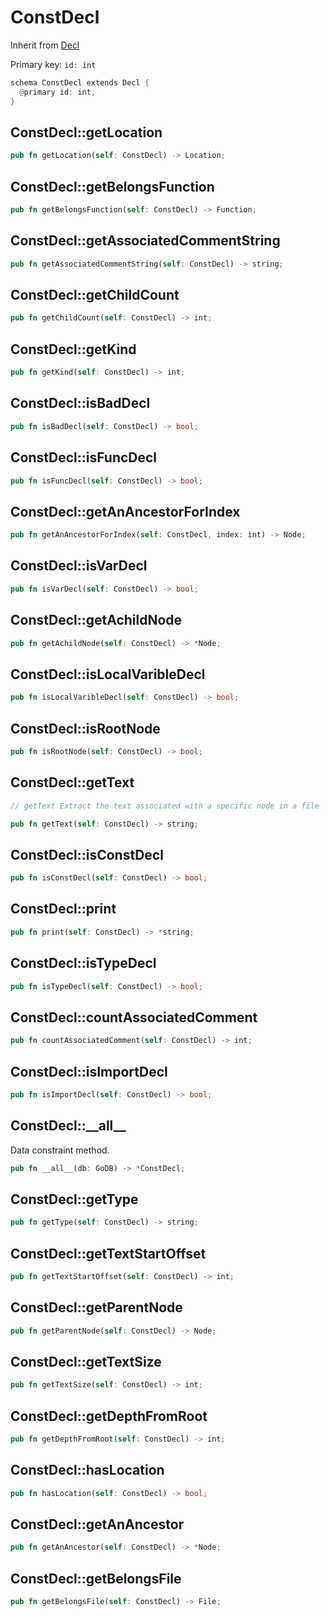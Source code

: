 # ConstDecl

Inherit from [Decl](./Decl.md)

Primary key: `id: int`

```rust
schema ConstDecl extends Decl {
  @primary id: int,
}
```
## ConstDecl::getLocation

```rust
pub fn getLocation(self: ConstDecl) -> Location;
```
## ConstDecl::getBelongsFunction

```rust
pub fn getBelongsFunction(self: ConstDecl) -> Function;
```
## ConstDecl::getAssociatedCommentString

```rust
pub fn getAssociatedCommentString(self: ConstDecl) -> string;
```
## ConstDecl::getChildCount

```rust
pub fn getChildCount(self: ConstDecl) -> int;
```
## ConstDecl::getKind

```rust
pub fn getKind(self: ConstDecl) -> int;
```
## ConstDecl::isBadDecl

```rust
pub fn isBadDecl(self: ConstDecl) -> bool;
```
## ConstDecl::isFuncDecl

```rust
pub fn isFuncDecl(self: ConstDecl) -> bool;
```
## ConstDecl::getAnAncestorForIndex

```rust
pub fn getAnAncestorForIndex(self: ConstDecl, index: int) -> Node;
```
## ConstDecl::isVarDecl

```rust
pub fn isVarDecl(self: ConstDecl) -> bool;
```
## ConstDecl::getAchildNode

```rust
pub fn getAchildNode(self: ConstDecl) -> *Node;
```
## ConstDecl::isLocalVaribleDecl

```rust
pub fn isLocalVaribleDecl(self: ConstDecl) -> bool;
```
## ConstDecl::isRootNode

```rust
pub fn isRootNode(self: ConstDecl) -> bool;
```
## ConstDecl::getText

```java
// getText Extract the text associated with a specific node in a file
```
```rust
pub fn getText(self: ConstDecl) -> string;
```
## ConstDecl::isConstDecl

```rust
pub fn isConstDecl(self: ConstDecl) -> bool;
```
## ConstDecl::print

```rust
pub fn print(self: ConstDecl) -> *string;
```
## ConstDecl::isTypeDecl

```rust
pub fn isTypeDecl(self: ConstDecl) -> bool;
```
## ConstDecl::countAssociatedComment

```rust
pub fn countAssociatedComment(self: ConstDecl) -> int;
```
## ConstDecl::isImportDecl

```rust
pub fn isImportDecl(self: ConstDecl) -> bool;
```
## ConstDecl::\_\_all\_\_

Data constraint method.

```rust
pub fn __all__(db: GoDB) -> *ConstDecl;
```
## ConstDecl::getType

```rust
pub fn getType(self: ConstDecl) -> string;
```
## ConstDecl::getTextStartOffset

```rust
pub fn getTextStartOffset(self: ConstDecl) -> int;
```
## ConstDecl::getParentNode

```rust
pub fn getParentNode(self: ConstDecl) -> Node;
```
## ConstDecl::getTextSize

```rust
pub fn getTextSize(self: ConstDecl) -> int;
```
## ConstDecl::getDepthFromRoot

```rust
pub fn getDepthFromRoot(self: ConstDecl) -> int;
```
## ConstDecl::hasLocation

```rust
pub fn hasLocation(self: ConstDecl) -> bool;
```
## ConstDecl::getAnAncestor

```rust
pub fn getAnAncestor(self: ConstDecl) -> *Node;
```
## ConstDecl::getBelongsFile

```rust
pub fn getBelongsFile(self: ConstDecl) -> File;
```

